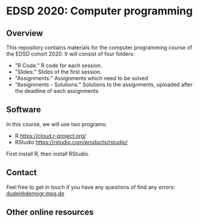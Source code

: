 # EDSD 2020: Computer programming

## Overview

This repository contains materials for the computer programming course of the EDSD cohort 2020. It will consist of four folders:

* "R Code:" R code for each session.
* "Slides:" Slides of the first session.
* "Assignments:" Assignments which need to be solved 
* "Assignments - Solutions:" Solutions to the assignments, uploaded after the deadline of each assignments

## Software

In this course, we will use two programs:

* R https://cloud.r-project.org/
* RStudio https://rstudio.com/products/rstudio/ 

First install R, then install RStudio.

## Contact

Feel free to get in touch if you have any questions of find any errors: dudel@demogr.mpg.de

## Other online resources

